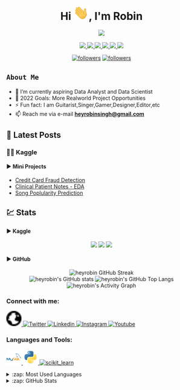 <!-- Header -->
<h1 align="center">Hi <a href="https://heyrobin.github.io/"><img src="https://raw.githubusercontent.com/pik1989/pik1989/main/Images/Hi.gif" width="40px" /></a>, I'm Robin</h1>

<!-- Typing SVG by DenverCoder1 - https://github.com/DenverCoder1/readme-typing-svg -->
<p align="center">
  <a href="https://github.com/heyrobin"><img src="https://readme-typing-svg.herokuapp.com?lines=Self+taught+Data+Analyst;2%2B+years+of+experience;Trying+new+things&center=true&width=380&height=45"></a>
</p>

<!-- Socials -->
<p align="center">
  <a href="https://www.linkedin.com/in/heyrobin" target="_blank" rel="noopener noreferrer">
    <img src="https://img.shields.io/badge/linkedin-%230077B5.svg?style=for-the-badge&logo=linkedin&logoColor=white&link=https://www.linkedin.com/in/caesarmario">
  </a>
  <a href="https://www.kaggle.com/heyrobin" target="_blank" rel="noopener noreferrer">
    <img src="https://img.shields.io/badge/Kaggle-20BEFF?style=for-the-badge&logo=Kaggle&logoColor=white&link=https://www.kaggle.com/caesarmario">
  </a>
  <a href="https://public.tableau.com/app/profile/heyrobin" target="_blank" rel="noopener noreferrer">
    <img src="https://img.shields.io/badge/Tableau-E97627?style=for-the-badge&logo=Tableau&logoColor=white&link=https://public.tableau.com/app/profile/caesarmario">
  </a>
  <a href="https://heyrobin.medium.com/">
    <img src="https://img.shields.io/badge/Medium-12100E?style=for-the-badge&logo=medium&logoColor=white&link=https://caesarmario.medium.com/">
  </a>
  <a href="mailto:heyrobinsingh@gmail.com" target="_blank" rel="noopener noreferrer">
    <img src="https://img.shields.io/badge/Gmail-D14836?style=for-the-badge&logo=gmail&logoColor=white&link=mailto:heyrobinsingh@gmail.com">
  </a>
  <a href="https://linktr.ee/heyrobin" target="_blank" rel="noopener noreferrer">
    <img src="https://img.shields.io/badge/linktree-1de9b6?style=for-the-badge&logo=linktree&logoColor=white&link=https://linktr.ee/caesarmario_">
  </a>


<p align="center">
    <a href="https://github.com/heyrobin">
<img alt="followers" title="Follow me on Github" src="https://img.shields.io/github/followers/heyrobin?color=236ad3&labelColor=1155ba&style=for-the-badge&logo=github&label=Follow"/></a>
  <a href="https://heyrobin.github.io/">
<img alt="followers" title="Website" src="https://img.shields.io/website?label=heyrobin.github.io&style=for-the-badge&url=https%3A%2F%2Fheyrobin.github.io"/></a>
</p>


<!--aboutme-->
## `About Me`
- 🌱 I’m currently aspiring Data Analyst and Data Scientist
- 🥅 2022 Goals: More Realworld Project Opportunities
- ⚡ Fun fact: I am Guitarist,Singer,Gamer,Designer,Editor,etc
- 📫 Reach me via e-mail **heyrobinsingh@gmail.com**

<!-- Posts -->
## 📰 Latest Posts
### 👨‍💻 Kaggle
#### ▶ Mini Projects
- [Credit Card Fraud Detection](https://www.kaggle.com/heyrobin/credit-card-fraud-analysis-eda)
- [Clinical Patient Notes - EDA](https://www.kaggle.com/heyrobin/clinical-patient-notes-baseline-eda)
- [Song Poplularity Prediction](https://www.kaggle.com/heyrobin/song-popularity-prediction-eda)

 
<!-- Stats -->
## 💹 Stats
#### ▶ Kaggle
<p align="center">
  <img src="https://road-to-kaggle-grandmaster.vercel.app/api/badges/heyrobin/dataset/"/>
  <img src="https://road-to-kaggle-grandmaster.vercel.app/api/badges/heyrobin/notebook/"/>
  <img src="https://road-to-kaggle-grandmaster.vercel.app/api/badges/heyrobin/discussion/"/>
</p>

#### ▶ GitHub
<p align="center">
  <img src="https://github-readme-streak-stats.herokuapp.com/?user=heyrobin&theme=tokyonight_duo&fire=00dbde&hide_border=true&stroke=00dbde&ring=00dbde&currStreakNum=f2f2f2&sideNums=f2f2f2&currStreakLabel=f2f2f2&sideLabels=f2f2f2&dates=00dbde" alt="heyrobin GitHub Streak"><br>
  <img src="https://github-readme-stats.vercel.app/api?username=heyrobin&show_icons=true&theme=github_dark&title_color=00dbde&text_color=f2f2f2&icon_color=00dbde&hide_border=true" alt="heyrobin's GitHub stats">
  <img src="https://github-readme-stats.vercel.app/api/top-langs/?username=heyrobin&langs_count=5&theme=github_dark&title_color=00dbde&text_color=f2f2f2&hide_border=true" alt="heyrobin's GitHub Top Langs">
  <img src="https://activity-graph.herokuapp.com/graph?username=heyrobin&theme=react-dark&color=00dbde&line=00dbde&point=f2f2f2&area=true&hide_border=true&custom_title=Activity%20Graph" alt="heyrobin's Activity Graph">
</p>


### Connect with me:

<p align="left"> 
<a href="https://www.heyrobin.github.io/" target="_blank"> 
<img src="https://raw.githubusercontent.com/iconic/open-iconic/master/svg/globe.svg" alt="Website" width="40px" height="40px"/> </a>
<a href="https://www.twitter.com/heyrobined/" target="_blank"> 
<img src="https://cdn.jsdelivr.net/npm/simple-icons@v3/icons/twitter.svg" alt="Twitter" width="40px" height="40px"/> </a>
<a href="https://www.linkedin.com/in/heyrobin" target="_blank"> 
<img src="https://cdn.jsdelivr.net/npm/simple-icons@v3/icons/linkedin.svg" alt="Linkedin" width="40px" height="40px"/> </a>
<a href="https://instagram.com/heyrobined" target="_blank"> 
<img src="https://cdn.jsdelivr.net/npm/simple-icons@v3/icons/instagram.svg" alt="Instagram" width="40px" height="40px"/> </a>
<a href="youtube.com/channel/UCPgwCtDFhjA87WzWZX3Qtjg" target="_blank"> 
<img src="https://cdn.jsdelivr.net/npm/simple-icons@v3/icons/youtube.svg" alt="Youtube" width="40px" height="40px"/> </a>
        
        

<br />

### Languages and Tools:

<p align="left"> 
<a href="https://www.mysql.com/" target="_blank"> 
<img src="https://raw.githubusercontent.com/devicons/devicon/master/icons/mysql/mysql-original-wordmark.svg" alt="mysql" width="40" height="40"/> </a>
<a href="https://www.python.org" target="_blank"> 
<img src="https://raw.githubusercontent.com/devicons/devicon/master/icons/python/python-original.svg" alt="python" width="40" height="40"/> </a> 
<a href="https://scikit-learn.org/" target="_blank"> 
<img src="https://upload.wikimedia.org/wikipedia/commons/0/05/Scikit_learn_logo_small.svg" alt="scikit_learn" width="40" height="40"/> </a> 
</p>

<details>
  <summary>:zap: Most Used Languages</summary>

<img align="center" src="https://github-readme-stats.vercel.app/api/top-langs?username=heyrobin&show_icons=true&locale=en&layout=compact" alt="heyrobin" />

</details>


<details>
  <summary>:zap: GitHub Stats</summary>

  <img align="left" alt="heyrobin's GitHub Stats" src="https://github-readme-stats.vercel.app/api?username=heyrobin&theme=radical&show_icons=true" />

</details>



[website]: https://holistic-developer.com/
[youtube]: https://www.youtube.com/channel/UCD6bHzIZCJJcJD6QHGUIyrw
[instagram]: https://www.instagram.com/holistic_developer/
[linkedin]: https://linkedin.com/in/annaarsentieva
[portfolio]: https://arsentieva.github.io/profile/
